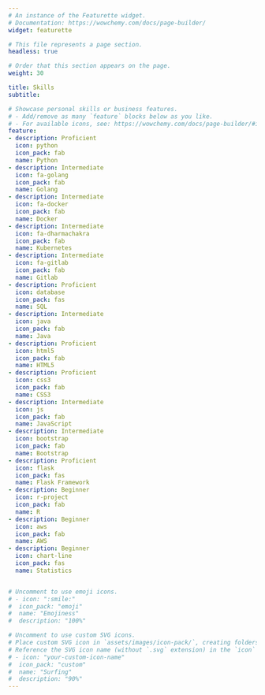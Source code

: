 ```yaml
---
# An instance of the Featurette widget.
# Documentation: https://wowchemy.com/docs/page-builder/
widget: featurette

# This file represents a page section.
headless: true

# Order that this section appears on the page.
weight: 30

title: Skills
subtitle:

# Showcase personal skills or business features.
# - Add/remove as many `feature` blocks below as you like.
# - For available icons, see: https://wowchemy.com/docs/page-builder/#icons
feature:
- description: Proficient
  icon: python
  icon_pack: fab
  name: Python
- description: Intermediate
  icon: fa-golang
  icon_pack: fab
  name: Golang
- description: Intermediate
  icon: fa-docker
  icon_pack: fab
  name: Docker
- description: Intermediate
  icon: fa-dharmachakra
  icon_pack: fab
  name: Kubernetes
- description: Intermediate
  icon: fa-gitlab
  icon_pack: fab
  name: Gitlab
- description: Proficient
  icon: database
  icon_pack: fas
  name: SQL 
- description: Intermediate
  icon: java
  icon_pack: fab
  name: Java
- description: Proficient
  icon: html5
  icon_pack: fab
  name: HTML5
- description: Proficient
  icon: css3
  icon_pack: fab
  name: CSS3
- description: Intermediate
  icon: js
  icon_pack: fab
  name: JavaScript
- description: Intermediate
  icon: bootstrap
  icon_pack: fab
  name: Bootstrap
- description: Proficient
  icon: flask
  icon_pack: fas
  name: Flask Framework
- description: Beginner
  icon: r-project
  icon_pack: fab
  name: R
- description: Beginner
  icon: aws
  icon_pack: fab
  name: AWS
- description: Beginner
  icon: chart-line
  icon_pack: fas
  name: Statistics


# Uncomment to use emoji icons.
# - icon: ":smile:"
#  icon_pack: "emoji"
#  name: "Emojiness"
#  description: "100%"  

# Uncomment to use custom SVG icons.
# Place custom SVG icon in `assets/images/icon-pack/`, creating folders if necessary.
# Reference the SVG icon name (without `.svg` extension) in the `icon` field.
# - icon: "your-custom-icon-name"
#  icon_pack: "custom"
#  name: "Surfing"
#  description: "90%"
---
```


